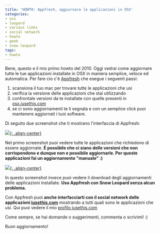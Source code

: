 ```yaml
---
title: 'HOWTO: Appfresh, aggiornare le applicazioni in OSX'
categories:
- osx
- leopard
- various links
- social network
- howto
- geek
- snow leopard
tags:
- howto
---
```

Bene, questo e il mio primo howto del 2010. Oggi vedrai come aggiornare tutte
le tue applicazioni installate in OSX in maniera semplice, veloce ed
automatica. Per fare cio c'è [Appfresh](http://metaquark.de/appfresh/) che
esegue i seguenti passi:

  1. scansiona il tuo mac per trovare tutte le applicazioni che usi
  2. verifica la versione delle applicazioni che stai utilizzando
  3. confrontale versioni da te installate con quelle presenti in [osx.iusethis.com](http://osx.iusethis.com)
  4. se ci sono aggiornamenti te li segnala e con un semplice click puoi mantenere aggiornati i tuoi software.
  

Di seguito due screenshot che ti mostrano l'interfaccia di Appfresh:

[![]({{site.url}}/images/appfresh1.png){: .align-center}]({{site.url}}/images/appfresh1.png)

Nel primo screenshot puoi vedere tutte le applicazioni che richiedono di
essere aggiornate. **É possibile che ci siano delle versioni che non
corrispondono e dunque non e possibile aggiornarle. Per queste applicazioni
fai un aggiornamento "manuale" :)**

[![]({{site.url}}/images/appfresh2.png){: .align-center}]({{site.url}}/images/appfresh2.png)

In questo screenshot invece puoi vedere il download degli aggiornamenti delle
applicazioni installate. **Uso Appfresh con Snow Leopard senza alcun
problema.**

Con Appfresh puoi **anche interfacciarti con il social network delle
applicazioni [iusethis.com](http://osx.iusethis.com)** mostrando a tutti quali
sono le applicazioni che usi. Qui puoi vedere il mio [profilo
iusethis.com](http://osx.iusethis.com/user/diegor)

Come sempre, se hai domande o suggerimenti, commenta o scrivimi! :)

Buon aggiornamento!

